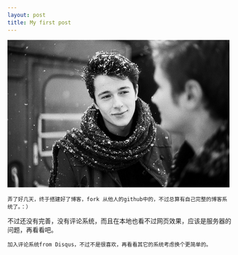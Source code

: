 ```yaml
---
layout: post
title: My first post
---
```


![photo](/public/images/testing.jpg)

    弄了好几天，终于搭建好了博客，fork 从他人的github中的，不过总算有自己完整的博客系统了。：）
不过还没有完善，没有评论系统，而且在本地也看不过网页效果，应该是服务器的问题，再看看吧。

    加入评论系统from Disqus，不过不是很喜欢，再看看其它的系统考虑换个更简单的。